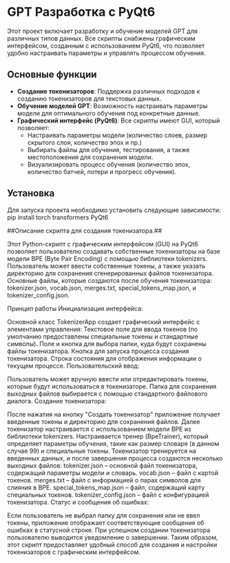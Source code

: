 # GPT Разработка с PyQt6

Этот проект включает разработку и обучение моделей GPT для различных типов данных. Все скрипты снабжены графическим интерфейсом, созданным с использованием PyQt6, что позволяет удобно настраивать параметры и управлять процессом обучения.

## Основные функции

- **Создание токенизаторов**: Поддержка различных подходов к созданию токенизаторов для текстовых данных.
- **Обучение моделей GPT**: Возможность настраивать параметры модели для оптимального обучения под конкретные данные.
- **Графический интерфейс (PyQt6)**: Все скрипты имеют GUI, который позволяет:
  - Настраивать параметры модели (количество слоев, размер скрытого слоя, количество эпох и пр.)
  - Выбирать файлы для обучения, тестирования, а также местоположения для сохранения модели.
  - Визуализировать процесс обучения (количество эпох, количество батчей, потери и прогресс обучения).

## Установка

Для запуска проекта необходимо установить следующие зависимости:
pip install torch transformers PyQt6

##Описание скрипта для создания токенизатора.##

Этот Python-скрипт с графическим интерфейсом (GUI) на PyQt6 позволяет пользователю создавать собственные токенизаторы на базе модели BPE (Byte Pair Encoding) с помощью библиотеки tokenizers. Пользователь может ввести собственные токены, а также указать директорию для сохранения сгенерированных файлов токенизатора. Основные файлы, которые создаются после обучения токенизатора: tokenizer.json, vocab.json, merges.txt, special_tokens_map.json, и tokenizer_config.json.

Принцип работы
Инициализация интерфейса:

Основной класс TokenizerApp создает графический интерфейс с элементами управления:
Текстовое поле для ввода токенов (по умолчанию предоставлены специальные токены и стандартные символы).
Поле и кнопка для выбора папки, куда будут сохранены файлы токенизатора.
Кнопка для запуска процесса создания токенизатора.
Строка состояния для отображения информации о текущем процессе.
Пользовательский ввод:

Пользователь может вручную ввести или отредактировать токены, которые будут использоваться в токенизаторе.
Папка для сохранения выходных файлов выбирается с помощью стандартного файлового диалога.
Создание токенизатора:

После нажатия на кнопку "Создать токенизатор" приложение получает введенные токены и директорию для сохранения файлов.
Далее токенизатор настраивается с использованием модели BPE из библиотеки tokenizers.
Настраивается тренер (BpeTrainer), который определяет параметры обучения, такие как размер словаря (в данном случае 99) и специальные токены.
Токенизатор тренируется на введенных данных, и после завершения процесса создаются несколько выходных файлов:
tokenizer.json – основной файл токенизатора, содержащий параметры модели и словарь.
vocab.json – файл с картой токенов.
merges.txt – файл с информацией о парах символов для слияния в BPE.
special_tokens_map.json – файл, содержащий карту специальных токенов.
tokenizer_config.json – файл с конфигурацией токенизатора.
Статус и сообщения об ошибках:

Если пользователь не выбрал папку для сохранения или не ввел токены, приложение отображает соответствующие сообщения об ошибках в статусной строке.
При успешном создании токенизатора пользователю выводится уведомление о завершении.
Таким образом, этот скрипт предоставляет удобный способ для создания и настройки токенизаторов с графическим интерфейсом.

